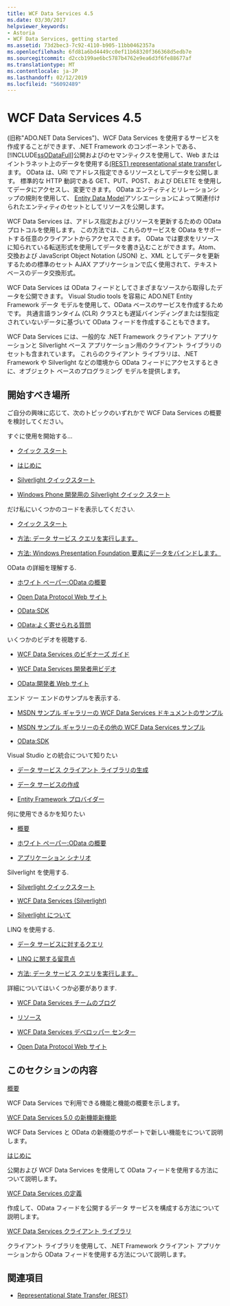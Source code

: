 ```yaml
---
title: WCF Data Services 4.5
ms.date: 03/30/2017
helpviewer_keywords:
- Astoria
- WCF Data Services, getting started
ms.assetid: 73d2bec3-7c92-4110-b905-11bb0462357a
ms.openlocfilehash: 6fd81a6bd4449cc0ef11b68320f366368d5edb7e
ms.sourcegitcommit: d2ccb199ae6bc5787b4762e9ea6d3f6fe88677af
ms.translationtype: MT
ms.contentlocale: ja-JP
ms.lasthandoff: 02/12/2019
ms.locfileid: "56092489"
---
```

# <a name="wcf-data-services-45"></a>WCF Data Services 4.5

(旧称"ADO.NET Data Services")、WCF Data Services を使用するサービスを作成することができます、.NET Framework のコンポーネントである、[!INCLUDE[ssODataFull](../../../../includes/ssodatafull-md.md)]公開およびのセマンティクスを使用して、Web またはイントラネット上のデータを使用する[(REST) representational state transfer](https://go.microsoft.com/fwlink/?LinkId=113919)します。 OData は、URI でアドレス指定できるリソースとしてデータを公開します。 標準的な HTTP 動詞である GET、PUT、POST、および DELETE を使用してデータにアクセスし、変更できます。 OData エンティティとリレーションシップの規則を使用して、 [Entity Data Model](../../../../docs/framework/data/adonet/entity-data-model.md)アソシエーションによって関連付けられたエンティティのセットとしてリソースを公開します。

WCF Data Services は、アドレス指定およびリソースを更新するための OData プロトコルを使用します。 この方法では、これらのサービスを OData をサポートする任意のクライアントからアクセスできます。 OData では要求をリソースに知られている転送形式を使用してデータを書き込むことができます。Atom、交換および JavaScript Object Notation (JSON) と、XML としてデータを更新するための標準のセット AJAX アプリケーションで広く使用されて、テキスト ベースのデータ交換形式。

WCF Data Services は OData フィードとしてさまざまなソースから取得したデータを公開できます。 Visual Studio tools を容易に ADO.NET Entity Framework データ モデルを使用して、OData ベースのサービスを作成するためです。 共通言語ランタイム (CLR) クラスとも遅延バインディングまたは型指定されていないデータに基づいて OData フィードを作成することもできます。

WCF Data Services には、一般的な .NET Framework クライアント アプリケーションと Silverlight ベース アプリケーション用のクライアント ライブラリのセットも含まれています。 これらのクライアント ライブラリは、.NET Framework や Silverlight などの環境から OData フィードにアクセスするときに、オブジェクト ベースのプログラミング モデルを提供します。

## <a name="where-should-i-start"></a>開始すべき場所

ご自分の興味に応じて、次のトピックのいずれかで WCF Data Services の概要を検討してください。

すぐに使用を開始する…

-   [クイック スタート](../../../../docs/framework/data/wcf/quickstart-wcf-data-services.md)

-   [はじめに](../../../../docs/framework/data/wcf/getting-started-with-wcf-data-services.md)

-   [Silverlight クイックスタート](https://go.microsoft.com/fwlink/?LinkID=192782)

-   [Windows Phone 開発用の Silverlight クイック スタート](https://go.microsoft.com/fwlink/?LinkID=214535)

だけ私にいくつかのコードを表示してください.

-   [クイック スタート](../../../../docs/framework/data/wcf/quickstart-wcf-data-services.md)

-   [方法: データ サービス クエリを実行します。](../../../../docs/framework/data/wcf/how-to-execute-data-service-queries-wcf-data-services.md)

-   [方法: Windows Presentation Foundation 要素にデータをバインドします。](../../../../docs/framework/data/wcf/bind-data-to-wpf-elements-wcf-data-services.md)

OData の詳細を理解する.

 -   [ホワイト ペーパー:OData の概要](https://go.microsoft.com/fwlink/?LinkId=220867)

-   [Open Data Protocol Web サイト](https://go.microsoft.com/fwlink/?LinkID=184554)

-   [OData:SDK](https://go.microsoft.com/fwlink/?LinkID=185248)

-   [OData:よく寄せられる質問](https://go.microsoft.com/fwlink/?LinkId=185867)

いくつかのビデオを視聴する.

-   [WCF Data Services のビギナーズ ガイド](https://go.microsoft.com/fwlink/?LinkId=220864)

-   [WCF Data Services 開発者用ビデオ](https://go.microsoft.com/fwlink/?LinkId=220861)

-   [OData:開発者 Web サイト](https://go.microsoft.com/fwlink/?LinkId=185866)

エンド ツー エンドのサンプルを表示する.

-   [MSDN サンプル ギャラリーの WCF Data Services ドキュメントのサンプル](https://go.microsoft.com/fwlink/?LinkID=220865)

-   [MSDN サンプル ギャラリーのその他の WCF Data Services サンプル](https://go.microsoft.com/fwlink/?LinkId=220866)

-   [OData:SDK](https://go.microsoft.com/fwlink/?LinkID=185248)

Visual Studio との統合について知りたい

-   [データ サービス クライアント ライブラリの生成](../../../../docs/framework/data/wcf/generating-the-data-service-client-library-wcf-data-services.md)

-   [データ サービスの作成](../../../../docs/framework/data/wcf/creating-the-data-service.md)

-   [Entity Framework プロバイダー](../../../../docs/framework/data/wcf/entity-framework-provider-wcf-data-services.md)

何に使用できるかを知りたい

-   [概要](../../../../docs/framework/data/wcf/wcf-data-services-overview.md)

-   [ホワイト ペーパー:OData の概要](https://go.microsoft.com/fwlink/?LinkId=220867)

-   [アプリケーション シナリオ](../../../../docs/framework/data/wcf/application-scenarios-wcf-data-services.md)

Silverlight を使用する.

-   [Silverlight クイックスタート](https://go.microsoft.com/fwlink/?LinkID=192782)

-   [WCF Data Services (Silverlight)](https://go.microsoft.com/fwlink/?LinkID=143149)

-   [Silverlight について](https://go.microsoft.com/fwlink/?LinkId=148366)

LINQ を使用する.

-   [データ サービスに対するクエリ](../../../../docs/framework/data/wcf/querying-the-data-service-wcf-data-services.md)

-   [LINQ に関する留意点](../../../../docs/framework/data/wcf/linq-considerations-wcf-data-services.md)

-   [方法: データ サービス クエリを実行します。](../../../../docs/framework/data/wcf/how-to-execute-data-service-queries-wcf-data-services.md)

詳細についてはいくつか必要があります.

-   [WCF Data Services チームのブログ](https://go.microsoft.com/fwlink/?LinkID=150511)

-   [リソース](../../../../docs/framework/data/wcf/wcf-data-services-resources.md)

-   [WCF Data Services デベロッパー センター](https://go.microsoft.com/fwlink/?LinkId=220868)

-   [Open Data Protocol Web サイト](https://go.microsoft.com/fwlink/?LinkID=184554)

## <a name="in-this-section"></a>このセクションの内容

 [概要](../../../../docs/framework/data/wcf/wcf-data-services-overview.md)

 WCF Data Services で利用できる機能と機能の概要を示します。

 [WCF Data Services 5.0 の新機能新機能](https://docs.microsoft.com/previous-versions/dotnet/wcf-data-services/ee373845(v=vs.103))

 WCF Data Services と OData の新機能のサポートで新しい機能をについて説明します。

 [はじめに](../../../../docs/framework/data/wcf/getting-started-with-wcf-data-services.md)

 公開および WCF Data Services を使用して OData フィードを使用する方法について説明します。

 [WCF Data Services の定義](../../../../docs/framework/data/wcf/defining-wcf-data-services.md)

 作成して、OData フィードを公開するデータ サービスを構成する方法について説明します。

 [WCF Data Services クライアント ライブラリ](../../../../docs/framework/data/wcf/wcf-data-services-client-library.md)

 クライアント ライブラリを使用して、.NET Framework クライアント アプリケーションから OData フィードを使用する方法について説明します。

## <a name="see-also"></a>関連項目

- [Representational State Transfer (REST)](https://go.microsoft.com/fwlink/?LinkId=113919)
